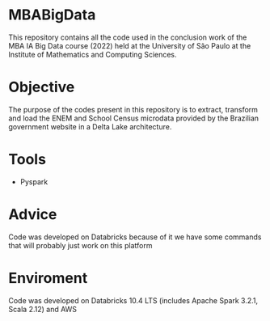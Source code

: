 # MBABigData

This repository contains all the code used in the conclusion work of the MBA IA Big Data course (2022) held at the University of São Paulo at the Institute of Mathematics and Computing Sciences.

# Objective

The purpose of the codes present in this repository is to extract, transform and load the ENEM and School Census microdata provided by the Brazilian government website in a Delta Lake architecture.

# Tools

- Pyspark

# Advice

Code was developed on Databricks because of it we have some commands that will probably just work on this platform

# Enviroment

Code was developed on Databricks 10.4 LTS (includes Apache Spark 3.2.1, Scala 2.12) and AWS
